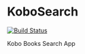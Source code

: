 KoboSearch
==========

[![Build Status](https://travis-ci.org/honkimi/KoboSearch.png?branch=master)](https://travis-ci.org/honkimi/KoboSearch)

Kobo Books Search App





